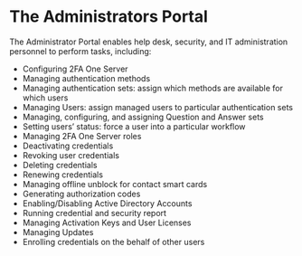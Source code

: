 # The Administrators Portal

The Administrator Portal enables help desk, security, and IT administration personnel to perform tasks, including:

* Configuring 2FA One Server
* Managing authentication methods
* Managing authentication sets: assign which methods are available for which users
* Managing Users: assign managed users to particular authentication sets
* Managing, configuring, and assigning Question and Answer sets
* Setting users’ status: force a user into a particular workflow
* Managing 2FA One Server roles
* Deactivating credentials
* Revoking user credentials
* Deleting credentials
* Renewing credentials
* Managing offline unblock for contact smart cards
* Generating authorization codes
* Enabling/Disabling Active Directory Accounts
* Running credential and security report
* Managing Activation Keys and User Licenses
* Managing Updates
* Enrolling credentials on the behalf of other users



